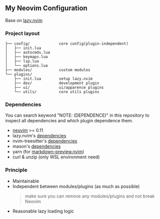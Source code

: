 ## My Neovim Configuration
Base on [lazy.nvim](https://lazy.folke.io/)

### Project layout
```
├── config/             core config(plugin-independent)
│   ├── init.lua
│   ├── autocmds.lua
│   ├── keymaps.lua
│   ├── lsp.lua
│   └── options.lua
├── modules/            custom modules
└── plugins/
    ├── init.lua        setup lazy.nvim
    ├── dev/            development plugin
    ├── ui/             ui/apparence plugins
    └── utils/          core utils plugins
```

### Dependencies
You can search keyword "NOTE: (DEPENDENCE)" in this repository to inspect all dependencies and which
plugin dependence them.

- [neovim](https://neovim.io/) >= 0.11
- lazy.nvim's [dependencies](https://lazy.folke.io/#%EF%B8%8F-requirements)
- nvim-treesitter's [dependencies](https://github.com/nvim-treesitter/nvim-treesitter?tab=readme-ov-file#requirements)
- mason's [dependencies](https://github.com/mason-org/mason.nvim?tab=readme-ov-file#requirements)
- yarn (for [markdown-preview.nvim](https://github.com/iamcco/markdown-preview.nvim?tab=readme-ov-file#installation--usage))
- curl & unzip (only WSL environment need)

### Principle
- Maintainable
- Independent between modules/plugins (as much as possible)
  > make sure you can remove any modules/plugins and not break Neovim
- Reasonable lazy loading logic

